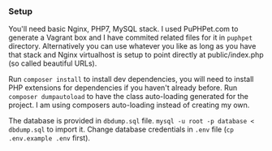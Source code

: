 ### Setup

You'll need basic Nginx, PHP7, MySQL stack. I used PuPHPet.com to generate a Vagrant box and I have commited related files for it in `puphpet` directory. Alternatively you can use whatever you like as long as you have that stack and Nginx virtualhost is setup to point directly at public/index.php (so called beautiful URLs).

Run `composer install` to install dev dependencies, you will need to install PHP extensions for dependencies if you haven't already before. Run `composer dumpautoload` to have the class auto-loading generated for the project. I am using composers auto-loading instead of creating my own.

The database is provided in `dbdump.sql` file. `mysql -u root -p database < dbdump.sql` to import it. Change database credentials in `.env` file (`cp .env.example .env` first).
